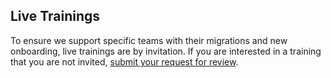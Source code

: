 ## Live Trainings

To ensure we support specific teams with their migrations and new onboarding, live trainings are by invitation. If you are interested in a training that you are not invited, [submit your request for review](https://go.gov.sg/she).
